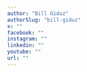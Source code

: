 ```yaml
---
author: "Bill Giduz"
authorSlug: "bill-giduz"
x: ""
facebook: ""
instagram: ""
linkedin: ""
youtube: ""
url: ""
---
```

